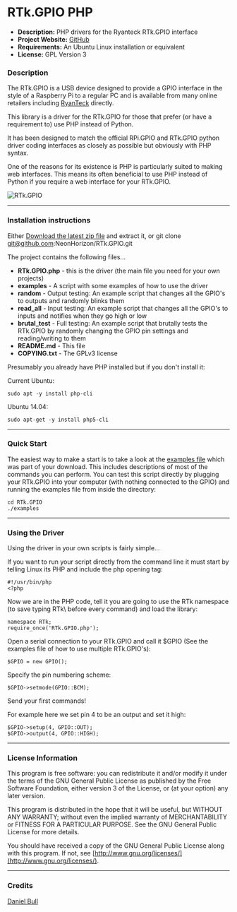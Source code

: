 RTk.GPIO PHP
============

- **Description:** PHP drivers for the Ryanteck RTk.GPIO interface
- **Project Website:** [GitHub](https://github.com/NeonHorizon/RTk.PHP)
- **Requirements:** An Ubuntu Linux installation or equivalent
- **License:** GPL Version 3

### Description

The RTk.GPIO is a USB device designed to provide a GPIO interface in the style of a Raspberry Pi to a regular PC and is available from many online retailers including [RyanTeck](https://ryanteck.uk/) directly.

This library is a driver for the RTk.GPIO for those that prefer (or have a requirement to) use PHP instead of Python.

It has been designed to match the official RPi.GPIO and RTk.GPIO python driver coding interfaces as closely as possible but obviously with PHP syntax.

One of the reasons for its existence is PHP is particularly suited to making web interfaces. This means its often beneficial to use PHP instead of Python if you require a web interface for your RTk.GPIO.

![RTk.GPIO](https://ryanteck.uk/671-large_default/rtkgpio.jpg)

---

### Installation instructions

Either [Download the latest zip file](https://github.com/NeonHorizon/RTk.GPIO/archive/master.zip) and extract it, or git clone git@github.com:NeonHorizon/RTk.GPIO.git

The project contains the following files...

* **RTk.GPIO.php** - this is the driver (the main file you need for your own projects)
* **examples** - A script with some examples of how to use the driver
* **random** - Output testing: An example script that changes all the GPIO's to outputs and randomly blinks them
* **read_all** - Input testing: An example script that changes all the GPIO's to inputs and notifies when they go high or low
* **brutal_test** - Full testing: An example script that brutally tests the RTk.GPIO by randomly changing the GPIO pin settings and reading/writing to them
* **README.md** - This file
* **COPYING.txt** - The GPLv3 license

Presumably you already have PHP installed but if you don't install it:

Current Ubuntu:
```
sudo apt -y install php-cli
```

Ubuntu 14.04:
```
sudo apt-get -y install php5-cli
```

---

### Quick Start

The easiest way to make a start is to take a look at the [examples file](https://github.com/NeonHorizon/RTk.GPIO/blob/master/examples) which was part of your download. This includes descriptions of most of the commands you can perform.
You can test this script directly by plugging your RTk.GPIO into your computer (with nothing connected to the GPIO) and running the examples file from inside the directory:

```
cd RTk.GPIO
./examples
```

---

### Using the Driver

Using the driver in your own scripts is fairly simple...

If you want to run your script directly from the command line it must start by telling Linux its PHP and include the php opening tag:
```
#!/usr/bin/php
<?php
```

Now we are in the PHP code, tell it you are going to use the RTk namespace (to save typing RTk\ before every command) and load the library:
```
namespace RTk;
require_once('RTk.GPIO.php');
```

Open a serial connection to your RTk.GPIO and call it $GPIO (See the examples file of how to use multiple RTk.GPIO's):
```
$GPIO = new GPIO();
```

Specify the pin numbering scheme:
```
$GPIO->setmode(GPIO::BCM);
```

Send your first commands!

For example here we set pin 4 to be an output and set it high:
```
$GPIO->setup(4, GPIO::OUT);
$GPIO->output(4, GPIO::HIGH);
```

---

### License Information

This program is free software: you can redistribute it and/or modify it under the terms of the GNU General Public License as published by the Free Software Foundation, either version 3 of the License, or (at your option) any later version.

This program is distributed in the hope that it will be useful, but WITHOUT ANY WARRANTY; without even the implied warranty of MERCHANTABILITY or FITNESS FOR A PARTICULAR PURPOSE.  See the GNU General Public License for more details.

You should have received a copy of the GNU General Public License along with this program.  If not, see [http://www.gnu.org/licenses/](http://www.gnu.org/licenses/).

---

### Credits
[Daniel Bull](https://google.com/+DanielBull)

